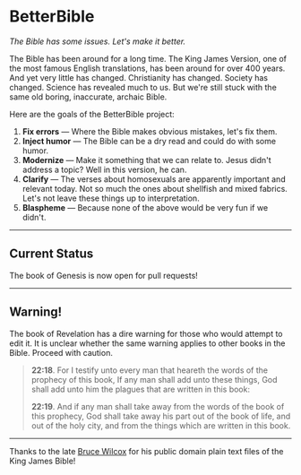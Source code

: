 BetterBible
===========

*The Bible has some issues. Let's make it better.*

The Bible has been around for a long time. The King James Version, one of the most famous English translations, has been around for over 400 years. And yet very little has changed. Christianity has changed. Society has changed. Science has revealed much to us. But we're still stuck with the same old boring, inaccurate, archaic Bible.

Here are the goals of the BetterBible project:

1. **Fix errors** — Where the Bible makes obvious mistakes, let's fix them.
2. **Inject humor** — The Bible can be a dry read and could do with some humor.
3. **Modernize** — Make it something that we can relate to. Jesus didn't address a topic? Well in this version, he can.
4. **Clarify** — The verses about homosexuals are apparently important and relevant today. Not so much the ones about shellfish and mixed fabrics. Let's not leave these things up to interpretation.
5. **Blaspheme** — Because none of the above would be very fun if we didn't.

***

## Current Status

The book of Genesis is now open for pull requests!

***

## Warning!
The book of Revelation has a dire warning for those who would attempt to edit it. It is unclear whether the same warning applies to other books in the Bible. Proceed with caution.

> **22:18**. For I testify unto every man that heareth the words of the prophecy of this book, If any man shall add unto these things, God shall add unto him the plagues that are written in this book:
>
> **22:19**. And if any man shall take away from the words of the book of this prophecy, God shall take away his part out of the book of life, and out of the holy city, and from the things which are written in this book.

***

Thanks to the late [Bruce Wilcox](http://printkjv.ifbweb.com/) for his public domain plain text files of the King James Bible!
